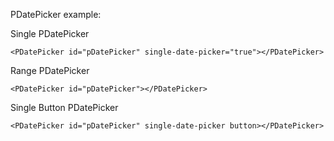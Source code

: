 PDatePicker example:

Single PDatePicker

```vue
<PDatePicker id="pDatePicker" single-date-picker="true"></PDatePicker>
```

Range PDatePicker

```vue
<PDatePicker id="pDatePicker"></PDatePicker>
```

Single Button PDatePicker

```vue
<PDatePicker id="pDatePicker" single-date-picker button></PDatePicker>
```
